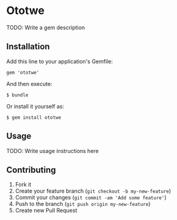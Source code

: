 # Ototwe

TODO: Write a gem description

## Installation

Add this line to your application's Gemfile:

    gem 'ototwe'

And then execute:

    $ bundle

Or install it yourself as:

    $ gem install ototwe

## Usage

TODO: Write usage instructions here

## Contributing

1. Fork it
2. Create your feature branch (`git checkout -b my-new-feature`)
3. Commit your changes (`git commit -am 'Add some feature'`)
4. Push to the branch (`git push origin my-new-feature`)
5. Create new Pull Request
